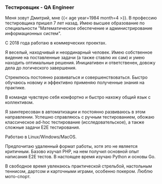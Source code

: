 ### Тестировщик - QA Engineer

Меня зовут Дмитрий, мне {{< age year=1984 month=4 >}}.
В профессию тестировщика пришел 7 лет назад.
Имею высшее образование по специальности "Математическое обеспечение и администрирование информационных систем".

С 2018 года работаю в коммерческих проектах.

Я веселый, находчивый и неординарный человек. Имею собственное видение на поставленные задачи (а также ставлю их сам) и умею находить оптимальные решения. 
Инициативен и ответственен, довожу дела до логического завершения.

Стремлюсь постоянно развиваться и совершенствоваться. Быстро обучаюсь новому и эффективно применяю полученные знания на практике.

В команде чувствую себя комфортно и быстро нахожу общий язык с коллективом.

Я заинтересован в автоматизации и постоянно развиваюсь в этом направлении.
Успешно справляюсь с ручным тестированием, обожаю классическое ad-hoc тестирование (исследовательское), а также сложные задачи E2E тестирования.

Работаю в Linux/Windows/MacOS.

Предпочитаю удаленный формат работы, хотя это не является критичным.
Базово изучал PHP, на нем получил основной опыт написания E2E тестов.
В настоящее время изучаю Python и основы Go.

В свободное время увлекаюсь практической стрельбой, настольным теннисом, дартсом и карточными играми, особенно покером. Люблю мото-спорт.